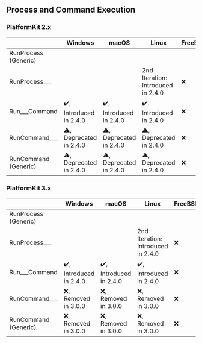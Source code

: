 ## Process and Command Execution

### PlatformKit 2.x
| | Windows | macOS | Linux | FreeBSD |
|-|-|-|-|-|
| RunProcess (Generic) | | | | | 
| RunProcess___ | | | 2nd Iteration: Introduced in 2.4.0 | :x: |
| Run___Command | :heavy_check_mark:, Introduced in 2.4.0 | :heavy_check_mark:, Introduced in 2.4.0 | :heavy_check_mark:, Introduced in 2.4.0 | :x: |
| RunCommand___ | :warning:, Deprecated in 2.4.0 | :warning:, Deprecated in 2.4.0 | :warning:, Deprecated in 2.4.0 | :x: |
| RunCommand (Generic) | :warning:, Deprecated in 2.4.0 | :warning:, Deprecated in 2.4.0 | :warning:, Deprecated in 2.4.0 | :x: |

### PlatformKit 3.x
| | Windows | macOS | Linux | FreeBSD |
|-|-|-|-|-|
| RunProcess (Generic) | | | | | 
| RunProcess___ | | | 2nd Iteration: Introduced in 2.4.0 | :x: |
| Run___Command | :heavy_check_mark:, Introduced in 2.4.0 | :heavy_check_mark:, Introduced in 2.4.0 | :heavy_check_mark:, Introduced in 2.4.0 | :x: |
| RunCommand___ | :x:, Removed in 3.0.0 | :x:, Removed in 3.0.0 | :x:, Removed in 3.0.0 | :x: |
| RunCommand (Generic) | :x:, Removed in 3.0.0 | :x:, Removed in 3.0.0 | :x:, Removed in 3.0.0 | :x: |
